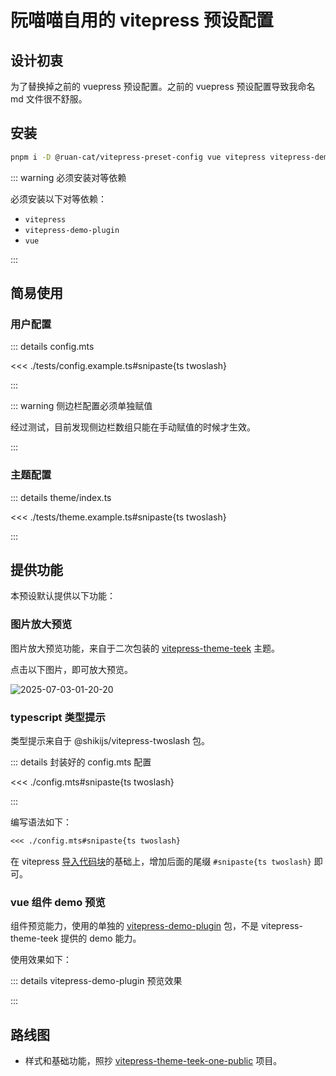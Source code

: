 # 阮喵喵自用的 vitepress 预设配置

## 设计初衷

为了替换掉之前的 vuepress 预设配置。之前的 vuepress 预设配置导致我命名 md 文件很不舒服。

## 安装

```bash
pnpm i -D @ruan-cat/vitepress-preset-config vue vitepress vitepress-demo-plugin
```

::: warning 必须安装对等依赖

必须安装以下对等依赖：

- `vitepress`
- `vitepress-demo-plugin`
- `vue`

:::

## 简易使用

### 用户配置

::: details config.mts

<<< ./tests/config.example.ts#snipaste{ts twoslash}

:::

::: warning 侧边栏配置必须单独赋值

经过测试，目前发现侧边栏数组只能在手动赋值的时候才生效。

:::

### 主题配置

::: details theme/index.ts

<<< ./tests/theme.example.ts#snipaste{ts twoslash}

:::

## 提供功能

本预设默认提供以下功能：

### 图片放大预览

图片放大预览功能，来自于二次包装的 [vitepress-theme-teek](https://github.com/Kele-Bingtang/vitepress-theme-teek) 主题。

点击以下图片，即可放大预览。

![2025-07-03-01-20-20](https://s2.loli.net/2025/07/03/Bm9EQW2HSCy8FTa.png)

### typescript 类型提示

类型提示来自于 @shikijs/vitepress-twoslash 包。

::: details 封装好的 config.mts 配置

<<< ./config.mts#snipaste{ts twoslash}

:::

编写语法如下：

```markdown
<<< ./config.mts#snipaste{ts twoslash}
```

在 vitepress [导入代码块](https://vitepress.dev/zh/guide/markdown#import-code-snippets)的基础上，增加后面的尾缀 `#snipaste{ts twoslash}` 即可。

### vue 组件 demo 预览

组件预览能力，使用的单独的 [vitepress-demo-plugin](https://github.com/zh-lx/vitepress-demo-plugin) 包，不是 vitepress-theme-teek 提供的 demo 能力。

使用效果如下：

::: details vitepress-demo-plugin 预览效果

<demo vue="./tests/pagination/tests/mini-example.vue" />

:::

## 路线图

- 样式和基础功能，照抄 [vitepress-theme-teek-one-public](https://gitee.com/onlyonexl/vitepress-theme-teek-one-public) 项目。
